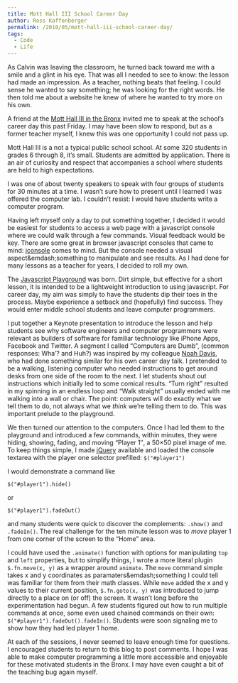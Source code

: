 ```yaml
---
title: Mott Hall III School Career Day
author: Ross Kaffenberger
permalink: /2010/05/mott-hall-iii-school-career-day/
tags:
  - Code
  - Life
---
```

As Calvin was leaving the classroom, he turned back toward me with a smile and a glint in his eye. That was all I needed to see to know: the lesson had made an impression. As a teacher, nothing beats that feeling. I could sense he wanted to say something; he was looking for the right words. He then told me about a website he knew of where he wanted to try more on his own.

A friend at the [Mott Hall III in the Bronx][1] invited me to speak at the school’s career day this past Friday. I may have been slow to respond, but as a former teacher myself, I knew this was one opportunity I could not pass up.

 [1]: http://schools.nyc.gov/SchoolPortals/09/X128/default.htm

Mott Hall III is a not a typical public school school. At some 320 students in grades 6 through 8, it’s small. Students are admitted by application. There is an air of curiosity and respect that accompanies a school where students are held to high expectations.

I was one of about twenty speakers to speak with four groups of students for 30 minutes at a time. I wasn’t sure how to present until I learned I was offered the computer lab. I couldn’t resist: I would have students write a computer program.

Having left myself only a day to put something together, I decided it would be easiest for students to access a web page with a javascript console where we could walk through a few commands. Visual feedback would be key. There are some great in browser javascript consoles that came to mind: [jconsole][2] comes to mind. But the console needed a visual aspect&emdash;something to manipulate and see results. As I had done for many lessons as a teacher for years, I decided to roll my own.

 [2]: http://www.jconsole.com/

The [Javascript Playground][3] was born. Dirt simple, but effective for a short lesson, it is intended to be a lightweight introduction to using javascript. For career day, my aim was simply to have the students dip their toes in the process. Maybe experience a setback and (hopefully) find success. They would enter middle school students and leave computer programmers.

 [3]: /js-playground/

I put together a Keynote presentation to introduce the lesson and help students see why software engineers and computer programmers were relevant as builders of software for familiar technology like iPhone Apps, Facebook and Twitter. A segment I called “Computers are Dumb”, (common responses: Wha’? and Huh?) was inspired by my colleague [Noah Davis][4], who had done something similar for his own career day talk. I pretended to be a walking, listening computer who needed instructions to get around desks from one side of the room to the next. I let students shout out instructions which initially led to some comical results. “Turn right” resulted in my spinning in an endless loop and “Walk straight” usually ended with me walking into a wall or chair. The point: computers will do exactly what we tell them to do, not always what we *think* we’re telling them to do. This was important prelude to the playground.

 [4]: http://boxornot.com/2008/07/21/how-i-became-a-programmer/

We then turned our attention to the computers. Once I had led them to the playground and introduced a few commands, within minutes, they were hiding, showing, fading, and moving “Player 1″, a 50×50 pixel image of me. To keep things simple, I made [jQuery][5] available and loaded the console textarea with the player one selector prefilled: `$("#player1")`

 [5]: http://jquery.com/

I would demonstrate a command like

`$("#player1").hide()`

or

`$("#player1").fadeOut()`

and many students were quick to discover the complements: `.show()` and `.fadeIn()`. The real challenge for the ten minute lesson was to *move* player 1 from one corner of the screen to the “Home” area.

I could have used the `.animate()` function with options for manipulating `top` and `left` properties, but to simplify things, I wrote a more literal plugin `$.fn.move(x, y)` as a wrapper around `animate`. The `move` command simple takes x and y coordinates as paramaters&emdash;something I could tell was familiar for them from their math classes. While `move` added the x and y values to their current position, `$.fn.goto(x, y)` was introduced to jump directly to a place on (or off) the screen. It wasn’t long before the experimentation had begun. A few students figured out how to run multiple commands at once, some even used chained commands on their own: `$("#player1").fadeOut().fadeIn()`. Students were soon signaling me to show how they had led player 1 home.

At each of the sessions, I never seemed to leave enough time for questions. I encouraged students to return to this blog to post comments. I hope I was able to make computer programming a little more accessible and enjoyable for these motivated students in the Bronx. I may have even caught a bit of the teaching bug again myself.
